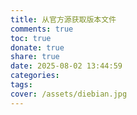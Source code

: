```yaml
---
title: 从官方源获取版本文件
comments: true
toc: true
donate: true
share: true
date: 2025-08-02 13:44:59
categories:
tags:
cover: /assets/diebian.jpg
---
```


